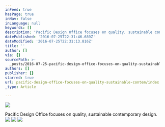 ```yaml
---
inFeed: true
hasPage: true
inNav: false
inLanguage: null
keywords: []
description: 'Pacific Design Office focuses on quality, sustainable contemporary design. '
datePublished: '2016-07-25T22:31:46.680Z'
dateModified: '2016-07-25T22:31:13.816Z'
title: ''
author: []
via: {}
sourcePath: >-
  _posts/2016-07-25-pacific-design-office-focuses-on-quality-sustainable-contem.md
authors: []
publisher: {}
starred: true
url: pacific-design-office-focuses-on-quality-sustainable-contem/index.html
_type: Article

---
```

![](https://the-grid-user-content.s3-us-west-2.amazonaws.com/fe4774fb-8420-4410-8bbd-7f6483d999a7.jpg)

Pacific Design Office focuses on quality, sustainable contemporary design. ![](https://the-grid-user-content.s3-us-west-2.amazonaws.com/9b3c7c5f-968c-45df-8ac7-658beb3f04f5.jpg)
![](https://the-grid-user-content.s3-us-west-2.amazonaws.com/c818c284-f172-4198-ae71-11e9c8a7721b.jpg)
![](https://the-grid-user-content.s3-us-west-2.amazonaws.com/142c2caa-4d9d-46ee-b768-efb463f08230.png)